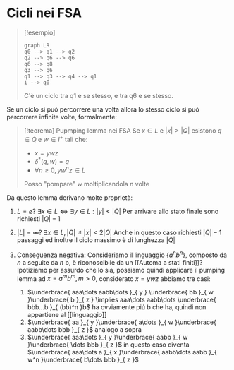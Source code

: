 # Cicli nei FSA

>[!esempio]
>```mermaid
>graph LR
>q0 --> q1 --> q2
> q2 --> q6 --> q6
> q6 --> q8
> q3 --> q6
> q1 --> q3 --> q4 --> q1
> i --> q0
>```
>C'è un ciclo tra q1 e se stesso, e tra q6 e se stesso.

Se un ciclo si puó percorrere una volta allora lo stesso ciclo si puó percorrere infinite volte, formalmente:

>[!teorema] Pupmping lemma nei FSA
>Se $x \in L$ e $|x| > |Q|$
> esistono $q \in Q$ e $w \in I^+$ tali che:
> - $x = ywz$
> - $\delta^*(q,w)=q$
> - $\forall n \geq 0, yw^nz \in L$
>
>Posso "pompare" $w$ moltiplicandola $n$ volte

Da questo lemma derivano molte proprietà:

1. $L = \varnothing$? $\exists x \in L \iff \exists y \in L :|y| < |Q|$
Per arrivare allo stato finale sono richiesti $|Q|-1$
2. $|L| = \infty?$ $\exists x \in L, |Q| \leq |x| < 2|Q|$
   Anche in questo caso richiesti $|Q|-1$ passaggi ed inoltre il ciclo massimo è di lunghezza $|Q|$

3. Conseguenza negativa:
   Consideriamo il linguaggio $\left\{ a^nb^n \right\}$, composto da $n$ a seguite da $n$ b, è riconoscibile da un [[Automa a stati finiti]]? 
   Ipotiziamo per assurdo che lo sia, possiamo quindi applicare il pumping lemma ad $x = a^mb^m, m>0$, considerato $x = ywz$ abbiamo tre casi:
   1. $\underbrace{ aaa\dots aabb\dots }_{ y } \underbrace{ bb }_{ w }\underbrace{ b }_{ z } \implies aaa\dots aabb\dots \underbrace{ bbb...b }_{ (bb)^n }b$
      ha ovviamente piú b che ha, quindi non appartiene al [[linguaggio]]
    2. $\underbrace{ aa }_{ y }\underbrace{ a\dots }_{ w }\underbrace{  aabb\dots bbb }_{ z }$ analogo a sopra
    3. $\underbrace{ aaa\dots  }_{ y }\underbrace{ aabb }_{ w }\underbrace{ \dots bbb }_{ z }$ in questo caso diventa $\underbrace{ aaa\dots a }_{ x }\underbrace{ aabb\dots aabb }_{ w^n }\underbrace{ b\dots bbb }_{ z }$

